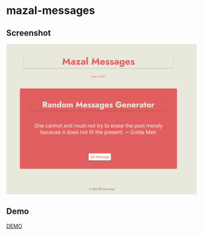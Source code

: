 # mazal-messages
## Screenshot
 ![Mazal Messages](https://github.com/saramazal/mazal-messages/blob/main/Mazal-Messages.png)
## Demo
[DEMO ](https://saramazal.github.io/mazal-messages/)

